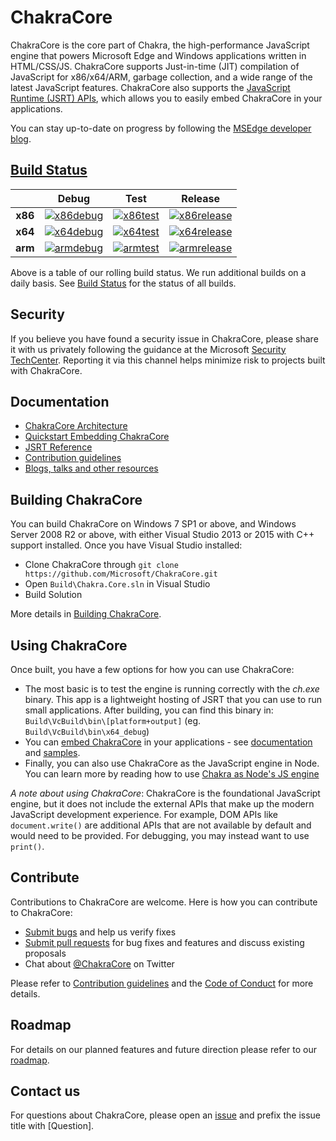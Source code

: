 # ChakraCore

ChakraCore is the core part of Chakra, the high-performance JavaScript engine that powers Microsoft Edge and Windows applications written in HTML/CSS/JS.  ChakraCore supports Just-in-time (JIT) compilation of JavaScript for x86/x64/ARM, garbage collection, and a wide range of the latest JavaScript features.  ChakraCore also supports the [JavaScript Runtime (JSRT) APIs](https://github.com/Microsoft/ChakraCore/wiki/JavaScript-Runtime-%28JSRT%29-Overview), which allows you to easily embed ChakraCore in your applications.

You can stay up-to-date on progress by following the [MSEdge developer blog](http://blogs.windows.com/msedgedev/).

## [Build Status](https://github.com/Microsoft/ChakraCore/wiki/Build-Status)

|         | __Debug__ | __Test__ | __Release__ |
|:-------:|:---------:|:--------:|:-----------:|
| __x86__ | [![x86debug][x86dbgicon]][x86dbglink] | [![x86test][x86testicon]][x86testlink] | [![x86release][x86relicon]][x86rellink] |
| __x64__ | [![x64debug][x64dbgicon]][x64dbglink] | [![x64test][x64testicon]][x64testlink] | [![x64release][x64relicon]][x64rellink] |
| __arm__ | [![armdebug][armdbgicon]][armdbglink] | [![armtest][armtesticon]][armtestlink] | [![armrelease][armrelicon]][armrellink] |

[x86dbgicon]: http://dotnet-ci.cloudapp.net/job/Microsoft_ChakraCore/job/Microsoft_ChakraCore_x86_debug/badge/icon
[x86dbglink]: http://dotnet-ci.cloudapp.net/job/Microsoft_ChakraCore/job/Microsoft_ChakraCore_x86_debug/
[x86testicon]: http://dotnet-ci.cloudapp.net/job/Microsoft_ChakraCore/job/Microsoft_ChakraCore_x86_test/badge/icon
[x86testlink]: http://dotnet-ci.cloudapp.net/job/Microsoft_ChakraCore/job/Microsoft_ChakraCore_x86_test/
[x86relicon]: http://dotnet-ci.cloudapp.net/job/Microsoft_ChakraCore/job/Microsoft_ChakraCore_x86_release/badge/icon
[x86rellink]: http://dotnet-ci.cloudapp.net/job/Microsoft_ChakraCore/job/Microsoft_ChakraCore_x86_release/

[x64dbgicon]: http://dotnet-ci.cloudapp.net/job/Microsoft_ChakraCore/job/Microsoft_ChakraCore_x64_debug/badge/icon
[x64dbglink]: http://dotnet-ci.cloudapp.net/job/Microsoft_ChakraCore/job/Microsoft_ChakraCore_x64_debug/
[x64testicon]: http://dotnet-ci.cloudapp.net/job/Microsoft_ChakraCore/job/Microsoft_ChakraCore_x64_test/badge/icon
[x64testlink]: http://dotnet-ci.cloudapp.net/job/Microsoft_ChakraCore/job/Microsoft_ChakraCore_x64_test/
[x64relicon]: http://dotnet-ci.cloudapp.net/job/Microsoft_ChakraCore/job/Microsoft_ChakraCore_x64_release/badge/icon
[x64rellink]: http://dotnet-ci.cloudapp.net/job/Microsoft_ChakraCore/job/Microsoft_ChakraCore_x64_release/

[armdbgicon]: http://dotnet-ci.cloudapp.net/job/Microsoft_ChakraCore/job/Microsoft_ChakraCore_arm_debug/badge/icon
[armdbglink]: http://dotnet-ci.cloudapp.net/job/Microsoft_ChakraCore/job/Microsoft_ChakraCore_arm_debug/
[armtesticon]: http://dotnet-ci.cloudapp.net/job/Microsoft_ChakraCore/job/Microsoft_ChakraCore_arm_test/badge/icon
[armtestlink]: http://dotnet-ci.cloudapp.net/job/Microsoft_ChakraCore/job/Microsoft_ChakraCore_arm_test/
[armrelicon]: http://dotnet-ci.cloudapp.net/job/Microsoft_ChakraCore/job/Microsoft_ChakraCore_arm_release/badge/icon
[armrellink]: http://dotnet-ci.cloudapp.net/job/Microsoft_ChakraCore/job/Microsoft_ChakraCore_arm_release/

Above is a table of our rolling build status. We run additional builds on a daily basis. See [Build Status](https://github.com/Microsoft/ChakraCore/wiki/Build-Status) for the status of all builds.

## Security

If you believe you have found a security issue in ChakraCore, please share it with us privately following the guidance at the Microsoft [Security TechCenter](https://technet.microsoft.com/en-us/security/ff852094). Reporting it via this channel helps minimize risk to projects built with ChakraCore.

## Documentation

* [ChakraCore Architecture](https://github.com/Microsoft/ChakraCore/wiki/Architecture-Overview)
* [Quickstart Embedding ChakraCore](https://github.com/Microsoft/ChakraCore/wiki/Embedding-ChakraCore)
* [JSRT Reference](https://github.com/Microsoft/ChakraCore/wiki/JavaScript-Runtime-%28JSRT%29-Reference)
* [Contribution guidelines](CONTRIBUTING.md)
* [Blogs, talks and other resources](https://github.com/Microsoft/ChakraCore/wiki/Resources)

## Building ChakraCore

You can build ChakraCore on Windows 7 SP1 or above, and Windows Server 2008 R2 or above, with either Visual Studio 2013 or 2015 with C++ support installed.  Once you have Visual Studio installed:

* Clone ChakraCore through ```git clone https://github.com/Microsoft/ChakraCore.git```
* Open `Build\Chakra.Core.sln` in Visual Studio
* Build Solution

More details in [Building ChakraCore](https://github.com/Microsoft/ChakraCore/wiki/Building-ChakraCore).

## Using ChakraCore

Once built, you have a few options for how you can use ChakraCore:

* The most basic is to test the engine is running correctly with the *ch.exe* binary.  This app is a lightweight hosting of JSRT that you can use to run small applications.  After building, you can find this binary in: `Build\VcBuild\bin\[platform+output]`  (eg. `Build\VcBuild\bin\x64_debug`)
* You can [embed ChakraCore](https://github.com/Microsoft/ChakraCore/wiki/Embedding-ChakraCore) in your applications - see [documentation](https://github.com/Microsoft/ChakraCore/wiki/Embedding-ChakraCore) and [samples](http://aka.ms/chakracoresamples).
* Finally, you can also use ChakraCore as the JavaScript engine in Node.  You can learn more by reading how to use [Chakra as Node's JS engine](https://github.com/Microsoft/node)

_A note about using ChakraCore_: ChakraCore is the foundational JavaScript engine, but it does not include the external APIs that make up the modern JavaScript development experience.  For example, DOM APIs like ```document.write()``` are additional APIs that are not available by default and would need to be provided.  For debugging, you may instead want to use ```print()```.

## Contribute

Contributions to ChakraCore are welcome.  Here is how you can contribute to ChakraCore:

* [Submit bugs](https://github.com/Microsoft/ChakraCore/issues) and help us verify fixes
* [Submit pull requests](https://github.com/Microsoft/ChakraCore/pulls) for bug fixes and features and discuss existing proposals
* Chat about [@ChakraCore](https://twitter.com/ChakraCore) on Twitter

Please refer to [Contribution guidelines](CONTRIBUTING.md) and the [Code of Conduct](CODE_OF_CONDUCT.md) for more details.

## Roadmap
For details on our planned features and future direction please refer to our [roadmap](https://github.com/Microsoft/ChakraCore/wiki/Roadmap).

## Contact us
For questions about ChakraCore, please open an [issue](https://github.com/Microsoft/ChakraCore/issues/new) and prefix the issue title with [Question].
